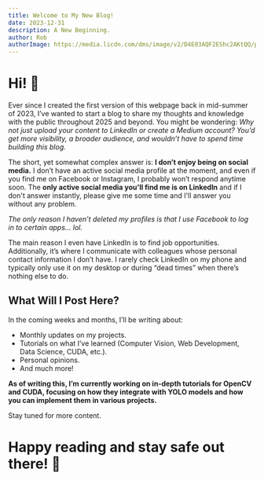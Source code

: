 ```yaml
---
title: Welcome to My New Blog!
date: 2023-12-31
description: A New Beginning.
author: Rob
authorImage: https://media.licdn.com/dms/image/v2/D4E03AQF2EShc2AKtQQ/profile-displayphoto-shrink_400_400/profile-displayphoto-shrink_400_400/0/1678472937659?e=1742428800&v=beta&t=-yEwYcdP0x2oKLo80mv50q9gS8rc3QvEttNFUMmHtKc
---
```


# Hi! 👋  

Ever since I created the first version of this webpage back in mid-summer of 2023, I’ve wanted to start a blog to share my thoughts and knowledge with the public throughout 2025 and beyond. You might be wondering: *Why not just upload your content to LinkedIn or create a Medium account? You’d get more visibility, a broader audience, and wouldn’t have to spend time building this blog.*  

The short, yet somewhat complex answer is: **I don’t enjoy being on social media.** I don’t have an active social media profile at the moment, and even if you find me on Facebook or Instagram, I probably won’t respond anytime soon. The **only active social media you'll find me is on LinkedIn** and if I don't answer instantly, please give me some time and I'll answer you without any problem.

*The only reason I haven’t deleted my profiles is that I use Facebook to log in to certain apps… lol.*  

The main reason I even have LinkedIn is to find job opportunities. Additionally, it’s where I communicate with colleagues whose personal contact information I don’t have. I rarely check LinkedIn on my phone and typically only use it on my desktop or during “dead times” when there’s nothing else to do.  

## What Will I Post Here?  

In the coming weeks and months, I’ll be writing about:  

- Monthly updates on my projects.  
- Tutorials on what I’ve learned (Computer Vision, Web Development, Data Science, CUDA, etc.).  
- Personal opinions.  
- And much more!  

**As of writing this, I’m currently working on in-depth tutorials for OpenCV and CUDA, focusing on how they integrate with YOLO models and how you can implement them in various projects.**  

Stay tuned for more content.  

# Happy reading and stay safe out there! 🎉  
